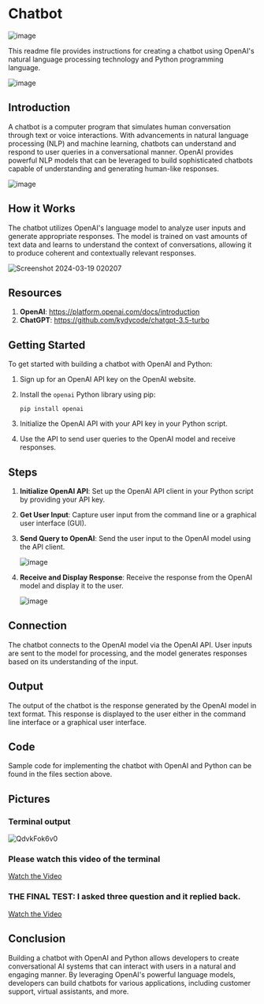 # Chatbot

![image](https://github.com/ItsRawanMoha/Chatbot/assets/156599594/d2fc6245-41e4-4657-8312-8c3d6f9500c0)

This readme file provides instructions for creating a chatbot using OpenAI's natural language processing technology and Python programming language.

![image](https://github.com/ItsRawanMoha/Chatbot/assets/156599594/6df268c7-f4ba-46e5-ae7f-4323f636aa42)


## Introduction

A chatbot is a computer program that simulates human conversation through text or voice interactions. With advancements in natural language processing (NLP) and machine learning, chatbots can understand and respond to user queries in a conversational manner. OpenAI provides powerful NLP models that can be leveraged to build sophisticated chatbots capable of understanding and generating human-like responses.

![image](https://github.com/ItsRawanMoha/Chatbot/assets/156599594/7aaf4094-774e-4872-b1a9-f740b1ad3829)


## How it Works

The chatbot utilizes OpenAI's language model to analyze user inputs and generate appropriate responses. The model is trained on vast amounts of text data and learns to understand the context of conversations, allowing it to produce coherent and contextually relevant responses.

![Screenshot 2024-03-19 020207](https://github.com/ItsRawanMoha/Chatbot/assets/156599594/9f355704-4d30-4ec0-ad68-b6adcd7a4cf7)

## Resources

1. **OpenAI**: https://platform.openai.com/docs/introduction
2. **ChatGPT**: https://github.com/kydycode/chatgpt-3.5-turbo

## Getting Started

To get started with building a chatbot with OpenAI and Python:

1. Sign up for an OpenAI API key on the OpenAI website.
2. Install the `openai` Python library using pip:
   
   ```
   pip install openai
   ```
4. Initialize the OpenAI API with your API key in your Python script.
5. Use the API to send user queries to the OpenAI model and receive responses.

## Steps

1. **Initialize OpenAI API**: Set up the OpenAI API client in your Python script by providing your API key.
2. **Get User Input**: Capture user input from the command line or a graphical user interface (GUI).
3. **Send Query to OpenAI**: Send the user input to the OpenAI model using the API client.

   ![image](https://github.com/ItsRawanMoha/Chatbot/assets/156599594/da55becf-fafc-4dec-a19b-7b66de9acc06)
   
4. **Receive and Display Response**: Receive the response from the OpenAI model and display it to the user.

   ![image](https://github.com/ItsRawanMoha/Chatbot/assets/156599594/a9f99b3d-1d55-4353-97ca-3343c5cc0fc9)


## Connection

The chatbot connects to the OpenAI model via the OpenAI API. User inputs are sent to the model for processing, and the model generates responses based on its understanding of the input.

## Output

The output of the chatbot is the response generated by the OpenAI model in text format. This response is displayed to the user either in the command line interface or a graphical user interface.

## Code

Sample code for implementing the chatbot with OpenAI and Python can be found in the files section above.

## Pictures

### Terminal output

![QdvkFok6v0](https://github.com/ItsRawanMoha/Chatbot/assets/156599594/a401d480-76e2-483b-9960-92bc505d8cc3)

### Please watch this video of the terminal
[Watch the Video](https://github.com/ItsRawanMoha/Chatbot/blob/main/Chatbot%20Sp%20-%20Made%20with%20Clipchamp.mp4)

### THE FINAL TEST: I asked three question and it replied back.

[Watch the Video](https://github.com/ItsRawanMoha/Chatbot/blob/main/TerminalFinal.mp4)


## Conclusion

Building a chatbot with OpenAI and Python allows developers to create conversational AI systems that can interact with users in a natural and engaging manner. By leveraging OpenAI's powerful language models, developers can build chatbots for various applications, including customer support, virtual assistants, and more.
